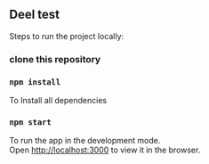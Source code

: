 ## Deel test

Steps to run the project locally:

### clone this repository

### `npm install`
To Install all dependencies

### `npm start`
To run the app in the development mode.\
Open [http://localhost:3000](http://localhost:3000) to view it in the browser.